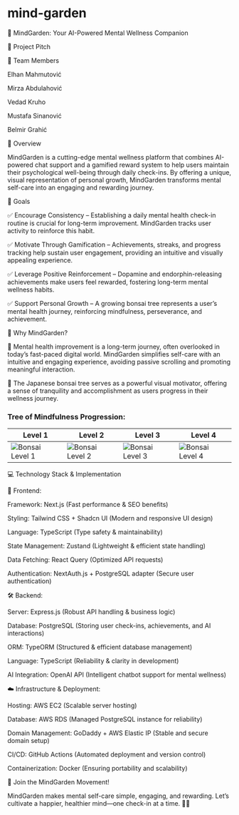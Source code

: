 # mind-garden

🌱 MindGarden: Your AI-Powered Mental Wellness Companion

📌 Project Pitch

👥 Team Members

Elhan Mahmutović

Mirza Abdulahović

Vedad Kruho

Mustafa Sinanović

Belmir Grahić

🌿 Overview

MindGarden is a cutting-edge mental wellness platform that combines AI-powered chat support and a gamified reward system to help users maintain their psychological well-being through daily check-ins. By offering a unique, visual representation of personal growth, MindGarden transforms mental self-care into an engaging and rewarding journey.

🎯 Goals

✅ Encourage Consistency – Establishing a daily mental health check-in routine is crucial for long-term improvement. MindGarden tracks user activity to reinforce this habit.

✅ Motivate Through Gamification – Achievements, streaks, and progress tracking help sustain user engagement, providing an intuitive and visually appealing experience.

✅ Leverage Positive Reinforcement – Dopamine and endorphin-releasing achievements make users feel rewarded, fostering long-term mental wellness habits.

✅ Support Personal Growth – A growing bonsai tree represents a user’s mental health journey, reinforcing mindfulness, perseverance, and achievement.

🌟 Why MindGarden?

🚀 Mental health improvement is a long-term journey, often overlooked in today’s fast-paced digital world. MindGarden simplifies self-care with an intuitive and engaging experience, avoiding passive scrolling and promoting meaningful interaction.

🌸 The Japanese bonsai tree serves as a powerful visual motivator, offering a sense of tranquility and accomplishment as users progress in their wellness journey.

### Tree of Mindfulness Progression:
| Level 1 | Level 2 | Level 3 | Level 4 |
|---------|---------|---------|---------|
| ![Bonsai Level 1](./BonsaiLevel1.gif) | ![Bonsai Level 2](./BonsaiLevel2.gif) | ![Bonsai Level 3](./BonsaiLevel3.gif) | ![Bonsai Level 4](./BonsaiLevel4.gif) |

💻 Technology Stack & Implementation

🎨 Frontend:

Framework: Next.js (Fast performance & SEO benefits)

Styling: Tailwind CSS + Shadcn UI (Modern and responsive UI design)

Language: TypeScript (Type safety & maintainability)

State Management: Zustand (Lightweight & efficient state handling)

Data Fetching: React Query (Optimized API requests)

Authentication: NextAuth.js + PostgreSQL adapter (Secure user authentication)

🛠️ Backend:

Server: Express.js (Robust API handling & business logic)

Database: PostgreSQL (Storing user check-ins, achievements, and AI interactions)

ORM: TypeORM (Structured & efficient database management)

Language: TypeScript (Reliability & clarity in development)

AI Integration: OpenAI API (Intelligent chatbot support for mental wellness)

☁️ Infrastructure & Deployment:

Hosting: AWS EC2 (Scalable server hosting)

Database: AWS RDS (Managed PostgreSQL instance for reliability)

Domain Management: GoDaddy + AWS Elastic IP (Stable and secure domain setup)

CI/CD: GitHub Actions (Automated deployment and version control)

Containerization: Docker (Ensuring portability and scalability)

🎉 Join the MindGarden Movement!

MindGarden makes mental self-care simple, engaging, and rewarding. Let’s cultivate a happier, healthier mind—one check-in at a time. 🌱💙

